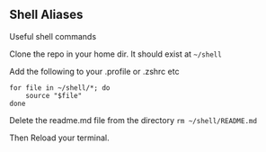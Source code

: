 Shell Aliases
-------------

Useful shell commands

Clone the repo in your home dir. It should exist at `~/shell`

Add the following to your .profile or .zshrc etc

```
for file in ~/shell/*; do
    source "$file"
done
```

Delete the readme.md file from the directory `rm ~/shell/README.md`

Then Reload your terminal. 
